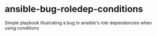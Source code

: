ansible-bug-roledep-conditions
==============================

Simple playbook illustrating a bug in ansible's role dependencies when using conditions
